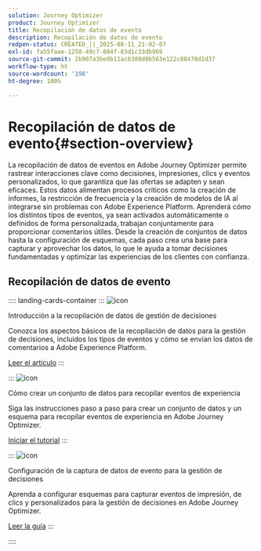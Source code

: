 ```yaml
---
solution: Journey Optimizer
product: Journey Optimizer
title: Recopilación de datos de evento
description: Recopilación de datos de evento
redpen-status: CREATED_||_2025-08-11_21-02-07
exl-id: fa55faae-1258-49c7-884f-83d1c33db969
source-git-commit: 2b907a3be8b11ac6308d0b563e122c88478d1d37
workflow-type: ht
source-wordcount: '198'
ht-degree: 100%

---
```


# Recopilación de datos de evento{#section-overview}

La recopilación de datos de eventos en Adobe Journey Optimizer permite rastrear interacciones clave como decisiones, impresiones, clics y eventos personalizados, lo que garantiza que las ofertas se adapten y sean eficaces. Estos datos alimentan procesos críticos como la creación de informes, la restricción de frecuencia y la creación de modelos de IA al integrarse sin problemas con Adobe Experience Platform. Aprenderá cómo los distintos tipos de eventos, ya sean activados automáticamente o definidos de forma personalizada, trabajan conjuntamente para proporcionar comentarios útiles. Desde la creación de conjuntos de datos hasta la configuración de esquemas, cada paso crea una base para capturar y aprovechar los datos, lo que le ayuda a tomar decisiones fundamentadas y optimizar las experiencias de los clientes con confianza.

## Recopilación de datos de evento

:::: landing-cards-container
:::
![icon](https://cdn.experienceleague.adobe.com/icons/book.svg)

Introducción a la recopilación de datos de gestión de decisiones

Conozca los aspectos básicos de la recopilación de datos para la gestión de decisiones, incluidos los tipos de eventos y cómo se envían los datos de comentarios a Adobe Experience Platform.

[Leer el artículo](../using/offers/data-collection/data-collection.md)
:::

:::
![icon](https://cdn.experienceleague.adobe.com/icons/circle-play.svg)

Cómo crear un conjunto de datos para recopilar eventos de experiencia

Siga las instrucciones paso a paso para crear un conjunto de datos y un esquema para recopilar eventos de experiencia en Adobe Journey Optimizer.

[Iniciar el tutorial](../using/offers/data-collection/create-dataset.md)
:::

:::
![icon](https://cdn.experienceleague.adobe.com/icons/gear.svg)

Configuración de la captura de datos de evento para la gestión de decisiones

Aprenda a configurar esquemas para capturar eventos de impresión, de clics y personalizados para la gestión de decisiones en Adobe Journey Optimizer.

[Leer la guía](../using/offers/data-collection/schema-requirement.md)
:::

::::

